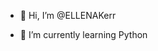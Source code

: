 - 👋 Hi, I’m @ELLENAKerr

  
- 🌱 I’m currently learning Python



<!---
ELLENAKerr/ELLENAKerr is a ✨ special ✨ repository because its `README.md` (this file) appears on your GitHub profile.
You can click the Preview link to take a look at your changes.
--->

